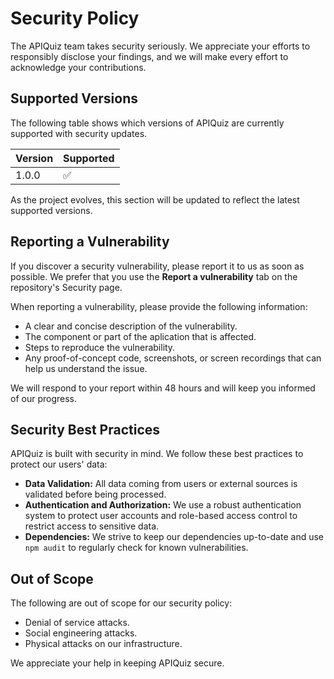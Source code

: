 # Security Policy

The APIQuiz team takes security seriously. We appreciate your efforts to responsibly disclose your findings, and we will make every effort to acknowledge your contributions.

## Supported Versions

The following table shows which versions of APIQuiz are currently supported with security updates.

| Version | Supported          |
| ------- | ------------------ |
| 1.0.0   | :white_check_mark: |

As the project evolves, this section will be updated to reflect the latest supported versions.

## Reporting a Vulnerability

If you discover a security vulnerability, please report it to us as soon as possible. We prefer that you use the **Report a vulnerability** tab on the repository's Security page.

When reporting a vulnerability, please provide the following information:

- A clear and concise description of the vulnerability.
- The component or part of the aplication that is affected.
- Steps to reproduce the vulnerability.
- Any proof-of-concept code, screenshots, or screen recordings that can help us understand the issue.

We will respond to your report within 48 hours and will keep you informed of our progress.

## Security Best Practices

APIQuiz is built with security in mind. We follow these best practices to protect our users' data:

- **Data Validation:** All data coming from users or external sources is validated before being processed.
- **Authentication and Authorization:** We use a robust authentication system to protect user accounts and role-based access control to restrict access to sensitive data.
- **Dependencies:** We strive to keep our dependencies up-to-date and use `npm audit` to regularly check for known vulnerabilities.

## Out of Scope

The following are out of scope for our security policy:

- Denial of service attacks.
- Social engineering attacks.
- Physical attacks on our infrastructure.

We appreciate your help in keeping APIQuiz secure.